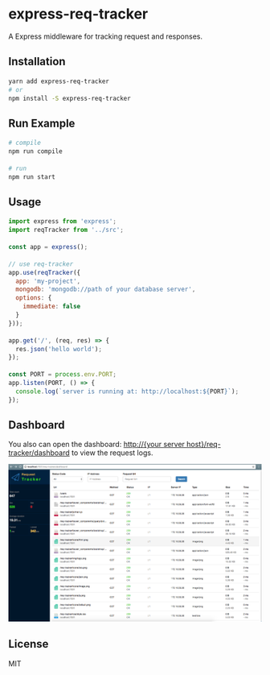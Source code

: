 # express-req-tracker

A Express middleware for tracking request and responses.

## Installation

```bash
yarn add express-req-tracker
# or
npm install -S express-req-tracker
```

## Run Example

```bash
# compile
npm run compile

# run
npm run start
```

## Usage

```js
import express from 'express';
import reqTracker from '../src';

const app = express();

// use req-tracker
app.use(reqTracker({
  app: 'my-project',
  mongodb: 'mongodb://path of your database server',
  options: {
    immediate: false
  }
}));

app.get('/', (req, res) => {
  res.json('hello world');
});

const PORT = process.env.PORT;
app.listen(PORT, () => {
  console.log(`server is running at: http://localhost:${PORT}`);
});
```

## Dashboard

You also can open the dashboard: [http://{your server host}/req-tracker/dashboard](http://localhost:7001/req-tracker/dashboard) to view the request logs.

![](./dashboard/img/snapshot.png)

## License

MIT